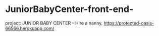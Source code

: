 # JuniorBabyCenter-front-end-


project:
JUNIOR BABY CENTER - Hire a nanny.
https://protected-oasis-66566.herokuapp.com/
